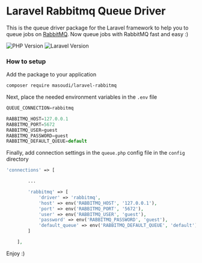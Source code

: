 # Laravel Rabbitmq Queue Driver
This is the queue driver package for the Laravel framework to help you to queue jobs on [RabbitMQ](https://www.rabbitmq.com). Now queue jobs with RabbitMQ fast and easy :)

![PHP Version](https://img.shields.io/packagist/php-v/masoudi/laravel-rabbitmq?logo=php&style=flat)
![Laravel Version](https://img.shields.io/packagist/v/masoudi/laravel-rabbitmq.svg?logo=packagist&style=flat)

### How to setup
Add the package to your application
```bash
composer require masoudi/laravel-rabbitmq
```
Next, place the needed environment variables in the `.env` file
```js
QUEUE_CONNECTION=rabbitmq

RABBITMQ_HOST=127.0.0.1
RABBITMQ_PORT=5672
RABBITMQ_USER=guest
RABBITMQ_PASSWORD=guest
RABBITMQ_DEFAULT_QUEUE=default
```
Finally, add connection settings in the `queue.php` config file in the `config` directory
```php
'connections' => [

        ...

        'rabbitmq' => [
            'driver' => 'rabbitmq',
            'host' => env('RABBITMQ_HOST', '127.0.0.1'),
            'port' => env('RABBITMQ_PORT', '5672'),
            'user' => env('RABBITMQ_USER', 'guest'),
            'password' => env('RABBITMQ_PASSWORD', 'guest'),
            'default_queue' => env('RABBITMQ_DEFAULT_QUEUE', 'default'),
        ]

    ],
```

Enjoy :)
